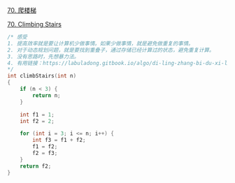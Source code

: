 [70. 爬楼梯](https://leetcode-cn.com/problems/climbing-stairs/)

[70. Climbing Stairs](https://leetcode.com/problems/climbing-stairs/)

```c++
/* 感受
1. 提高效率就是要让计算机少做事情。如果少做事情，就是避免做重复的事情。
2. 对于动态规划问题，就是要找到重叠子，通过存储已经计算过的状态，避免重复计算。
3. 没有思路时，先想暴力法。
4. 有用链接：https://labuladong.gitbook.io/algo/di-ling-zhang-bi-du-xi-lie-qing-an-shun-xu-yue-du/dong-tai-gui-hua-xiang-jie-jin-jie
*/
int climbStairs(int n)
{
	if (n < 3) {
		return n;
	}

	int f1 = 1;
	int f2 = 2;

	for (int i = 3; i <= n; i++) {
		int f3 = f1 + f2;
		f1 = f2;
		f2 = f3;
	}
	return f2;
}
```